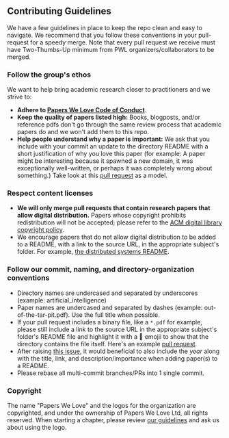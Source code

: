 ## Contributing Guidelines

We have a few guidelines in place to keep the repo clean and easy to navigate. We recommend that you follow these conventions in your pull-request for a speedy merge. Note that every pull request we receive must have Two-Thumbs-Up minimum from PWL organizers/collaborators to be merged.

### Follow the group's ethos

We want to help bring academic research closer to practitioners and we strive to:
* **Adhere to [Papers We Love Code of Conduct](https://github.com/papers-we-love/papers-we-love/blob/master/CODE_OF_CONDUCT.md)**.
* **Keep the quality of papers listed high:** Books, blogposts, and/or reference pdfs don't go through the same review process that academic papers do and we won't add them to this repo.
* **Help people understand why a paper is important:** We ask that you include with your commit an update to the directory README with a short justification of why you love this paper (for example: A paper might be interesting because it spawned a new domain, it was exceptionally well-written, or perhaps it was completely wrong about something.) Take look at this [pull request](https://github.com/papers-we-love/papers-we-love/pull/282/files) as a model.

### Respect content licenses

* **We will only merge pull requests that contain research papers that allow digital distribution.** Papers whose copyright prohibits redistribution will not be accepted; please refer to the [ACM digital library copyright policy](http://www.acm.org/publications/policies/copyright_policy).
* We encourage papers that do not allow digital distribution to be added to a README, with a link to the source URL, in the appropriate subject's folder. For example, [the distributed systems README](https://github.com/papers-we-love/papers-we-love/blob/master/distributed_systems/README.md).

### Follow our commit, naming, and directory-organization conventions

* Directory names are undercased and separated by underscores (example: artificial_intelligence)
* Paper names are undercased and separated by dashes (example: out-of-the-tar-pit.pdf). Use the full title when possible.
* If your pull request includes a binary file, like a `*.pdf` for example, please still include a link to the source URL in the appropriate subject's folder's README file and highlight it with a :scroll: emojii to show that the directory contains the file itself. Here's an example [pull request](https://github.com/papers-we-love/papers-we-love/pull/366/files).
* After raising [this issue](https://github.com/papers-we-love/papers-we-love/issues/290), it would beneficial to also include the *year* along with the title, link, and description/importance when adding paper(s) to a README.
* Please rebase all multi-commit branches/PRs into 1 single commit.

### Copyright

The name "Papers We Love" and the logos for the organization are copyrighted, and under the ownership of Papers We Love Ltd, all rights reserved. When starting a chapter, please review [our guidelines](https://github.com/papers-we-love/papers-we-love/wiki/Creating-a-PWL-chapter) and ask us about using the logo.
